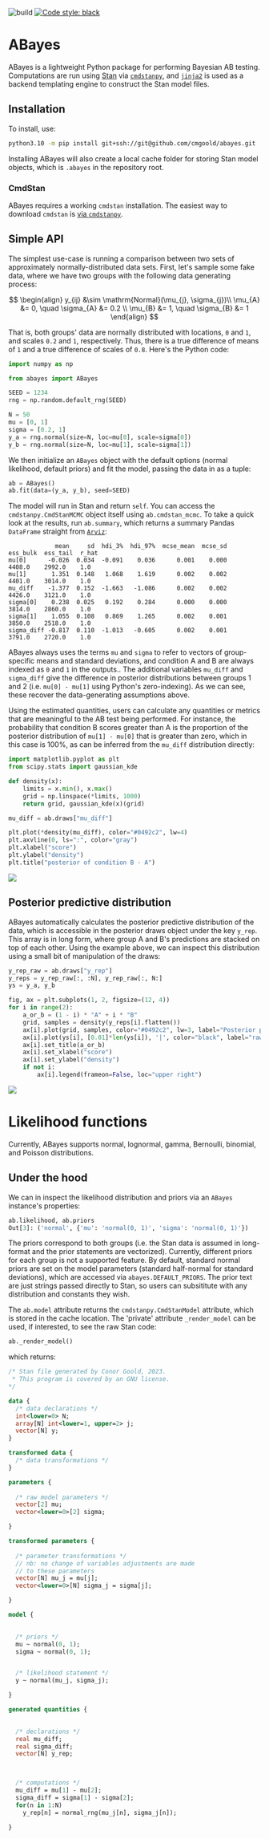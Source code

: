 ![build](https://github.com/cmgoold/miniab/actions/workflows/test.yml/badge.svg)
[![Code style: black](https://img.shields.io/badge/code%20style-black-000000.svg)](https://github.com/psf/black)

# ABayes

ABayes is a lightweight Python package for performing Bayesian AB testing.
Computations are run using [Stan](
https://mc-stan.org
) via [`cmdstanpy`](
https://github.com/stan-dev/cmdstanpy
), and [`jinja2`](
https://github.com/pallets/jinja/
) is used
as a backend templating engine
to construct the Stan model files.

## Installation

To install, use:

```bash
python3.10 -m pip install git+ssh://git@github.com/cmgoold/abayes.git
```

Installing ABayes will also create a local cache folder for storing
Stan model objects, which is `.abayes` in the repository root.

### CmdStan
ABayes requires a working `cmdstan` installation. The easiest
way to download `cmdstan` is [via `cmdstanpy`](
https://mc-stan.org/cmdstanpy/installation.html#function-install-cmdstan
).

## Simple API

The simplest use-case is running a comparison
between two sets of approximately normally-distributed
data sets. First, let's sample some fake data, where
we have two groups with the following data generating
process:

$$
\begin{align}
y_{ij} &\sim \mathrm{Normal}(\mu_{j}, \sigma_{j})\\
\mu_{A} &= 0, \quad \sigma_{A} &= 0.2 \\
\mu_{B} &= 1, \quad \sigma_{B} &= 1
\end{align}
$$

That is, both groups' data are normally distributed
with locations, `0` and `1`, and scales
`0.2` and `1`, respectively.
Thus, there is a true difference of means of `1` and
a true difference of scales of `0.8`. Here's the Python
code:

```python
import numpy as np

from abayes import ABayes

SEED = 1234
rng = np.random.default_rng(SEED)

N = 50
mu = [0, 1]
sigma = [0.2, 1]
y_a = rng.normal(size=N, loc=mu[0], scale=sigma[0]) 
y_b = rng.normal(size=N, loc=mu[1], scale=sigma[1]) 
```

We then initialize an `ABayes` object with the default options
(normal likelihood, default priors) and fit the model, passing
the data in as a tuple:

```python
ab = ABayes()
ab.fit(data=(y_a, y_b), seed=SEED)
```

The model will run in Stan and return `self`.
You can access the `cmdstanpy.CmdStanMCMC` object
itself using `ab.cmdstan_mcmc`. To take a quick
look at the results, run `ab.summary`, which returns
a summary Pandas `DataFrame` straight from [`Arviz`](
https://github.com/arviz-devs/arviz
):

```
             mean     sd  hdi_3%  hdi_97%  mcse_mean  mcse_sd  ess_bulk  ess_tail  r_hat
mu[0]      -0.026  0.034  -0.091    0.036      0.001    0.000    4408.0    2992.0    1.0
mu[1]       1.351  0.148   1.068    1.619      0.002    0.002    4401.0    3014.0    1.0
mu_diff    -1.377  0.152  -1.663   -1.086      0.002    0.002    4426.0    3121.0    1.0
sigma[0]    0.238  0.025   0.192    0.284      0.000    0.000    3814.0    2860.0    1.0
sigma[1]    1.055  0.108   0.869    1.265      0.002    0.001    3850.0    2518.0    1.0
sigma_diff -0.817  0.110  -1.013   -0.605      0.002    0.001    3791.0    2720.0    1.0
```

ABayes always uses the terms `mu` and `sigma` to refer to 
vectors of group-specific means and standard deviations,
and condition A and B are always indexed as `0` and `1`
in the outputs..
The additional variables `mu_diff` and `sigma_diff` give
the difference in posterior distributions between groups 1 and 2
(i.e. `mu[0] - mu[1]` using Python's zero-indexing).
As we can see, these recover the data-generating assumptions above.

Using the estimated quantities, users can calculate
any quantities or metrics that are meaningful
to the AB test being performed. For instance,
the probability that condition B scores greater than
A is the proportion of the posterior distribution
of `mu[1] - mu[0]` that is greater than zero,
which in this case is 100%, as can be inferred
from the `mu_diff` distribution directly:

```python
import matplotlib.pyplot as plt
from scipy.stats import gaussian_kde

def density(x):
    limits = x.min(), x.max()
    grid = np.linspace(*limits, 1000)
    return grid, gaussian_kde(x)(grid)

mu_diff = ab.draws["mu_diff"]

plt.plot(*density(mu_diff), color="#0492c2", lw=4)
plt.axvline(0, ls=":", color="gray")
plt.xlabel("score")
plt.ylabel("density")
plt.title("posterior of condition B - A")
```

![](doc/b-minus-a.png)

## Posterior predictive distribution
ABayes automatically calculates the posterior predictive
distribution of the data, which is accessible in
the posterior draws object under the key `y_rep`. 
This array is in long form, where group A and B's
predictions are stacked on top of each other.
Using the example above, we can inspect this
distribution using a small bit of manipulation
of the draws:

```python
y_rep_raw = ab.draws["y_rep"]
y_reps = y_rep_raw[:, :N], y_rep_raw[:, N:]
ys = y_a, y_b

fig, ax = plt.subplots(1, 2, figsize=(12, 4))
for i in range(2):
    a_or_b = (1 - i) * "A" + i * "B"
    grid, samples = density(y_reps[i].flatten())
    ax[i].plot(grid, samples, color="#0492c2", lw=3, label="Posterior predictive")
    ax[i].plot(ys[i], [0.01]*len(ys[i]), '|', color="black", label="raw")
    ax[i].set_title(a_or_b)
    ax[i].set_xlabel("score")
    ax[i].set_ylabel("density")
    if not i:
        ax[i].legend(frameon=False, loc="upper right")
```

![](doc/ppd.png)

# Likelihood functions

Currently, ABayes supports normal, lognormal, gamma,
Bernoulli, binomial, and Poisson distributions.


## Under the hood 
We can in inspect the likelihood distribution and priors via 
an `ABayes` instance's properties:

```python
ab.likelihood, ab.priors
Out[3]: ('normal', {'mu': 'normal(0, 1)', 'sigma': 'normal(0, 1)'})
```

The priors correspond to both groups (i.e. the Stan data is assumed in
long-format and the prior statements are vectorized). Currently,
different priors for each group is not a supported feature.
By default, standard normal priors are set on the model parameters
(standard half-normal for standard deviations),
which are accessed via `abayes.DEFAULT_PRIORS`.
The prior text are just strings passed directly to Stan, so
users can subsititute with any distribution and constants they wish.

The `ab.model` attribute returns the `cmdstanpy.CmdStanModel` attribute,
which is stored in the cache location. The 'private' attribute `_render_model`
can be used, if interested, to see the raw Stan code:

```python
ab._render_model()
```

which returns:

```stan
/* Stan file generated by Conor Goold, 2023. 
 * This program is covered by an GNU license.
*/ 

data {
  /* data declarations */
  int<lower=0> N;
  array[N] int<lower=1, upper=2> j;
  vector[N] y;
}

transformed data {
  /* data transformations */
}

parameters {
  
  /* raw model parameters */
  vector[2] mu;
  vector<lower=0>[2] sigma;

}

transformed parameters {
  
  /* parameter transformations */
  // nb: no change of variables adjustments are made
  // to these parameters
  vector[N] mu_j = mu[j];
  vector<lower=0>[N] sigma_j = sigma[j];

}

model {

  
  /* priors */
  mu ~ normal(0, 1);
  sigma ~ normal(0, 1);


  /* likelihood statement */
  y ~ normal(mu_j, sigma_j);

}

generated quantities {

  
  /* declarations */
  real mu_diff;
  real sigma_diff;
  vector[N] y_rep;


  
  /* computations */
  mu_diff = mu[1] - mu[2];
  sigma_diff = sigma[1] - sigma[2];
  for(n in 1:N)
    y_rep[n] = normal_rng(mu_j[n], sigma_j[n]);

}
```


